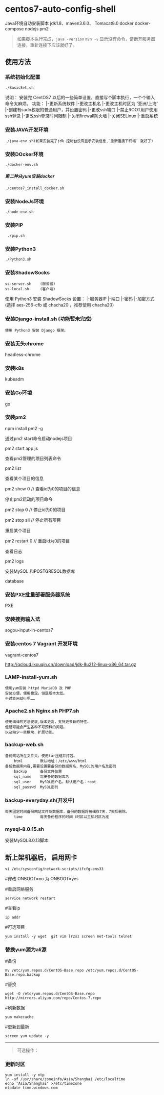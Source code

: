 # **centos7-auto-config-shell**

Java环境自动安装脚本    jdk1.8、maven3.6.0、 Tomacat8.0  docker  docker-compose nodejs pm2

> 如果脚本执行完成，`java -version` `mvn -v` 显示没有命令，请断开服务器连接，重新连接下应该就好了。

## 使用方法

### 系统初始化配置

```
./BasicSet.sh
```

  说明：
    安装完 CentOS7 以后的一些简单设置，直接写个脚本执行，一个个输入命令太麻烦。
  功能：
    |-更新系统软件
    |-更改主机名
    |-更改主机时区为 '亚洲/上海'
    |-创建有sudo权限的普通用户，并设置密码
    |-更改ssh端口
    |-禁止ROOT用户使用ssh登录
    |-更改ssh登录时间限制
    |-关闭firewall防火墙
    |-关闭SELinux
    |-重启系统

### 安装JAVA开发环境

 ```
 ./java-env.sh(如果安装完了jdk 控制台没有显示安装信息,`重新连接下终端` 就好了)
 ```

### 安装DOcker环境

  ```
  ./docker-env.sh
  ```

##### 第二种从yum安装docker

```
./centos7_install_docker.sh
```

### 安装NodeJs环境

 ```
 ./node-env.sh
 ```
### 安装PIP 

```
 ./pip.sh
```

### 安装Python3

    ./Python3.sh

### 安装ShadowSocks

    ss-server.sh	(服务器)
    ss-local.sh		(客户端)
  使用 Python3 安装 ShadowSocks
  设置：
    |-服务器IP
    |-端口
    |-密码
    |-加密方式 (选择 aes-256-cfb 或 chacha20 ，推荐使用 chacha20)

### 安装Django-install.sh	(功能暂未完成)

	使用 Python3 安装 Django 框架。

### 安装无头chrome

headless-chrome

### 安装k8s

kubeadm

### 安装Go环境

go

### 安装pm2

  npm install pm2 -g

  通过pm2 start命令启动nodejs项目

  pm2 start app.js

  查看pm2管理的项目列表命令

  pm2 list

  查看某个项目的信息

  pm2 show 0 // 查看id为0的项目的信息

  停止pm2启动的项目命令

  pm2 stop 0 // 停止id为0的项目

  pm2 stop all // 停止所有项目

  重启某个项目

  pm2 restart 0 // 重启id为0的项目

  查看日志

  pm2 logs

安装MySQL 和POSTGRESQL数据库

database

### 安装PXE批量部署服务器系统

PXE

### 安装搜狗输入法

sogou-input-in-centos7

### 安装centos 7 Vagrant 开发环境

vagrant-centos7

http://qcloud.ikouqin.cn/download/jdk-8u212-linux-x86_64.tar.gz

### LAMP-install-yum.sh

	使用yum安装 httpd MariaDB 及 PHP
	安装方便，使用稳定。但是版本太低。
	不过能用就行啊……

### Apache2.sh	Nginx.sh	PHP7.sh

	使用编译的方法安装,版本更高，支持更多新的特性。
	但是可能会产生各种不可预料的问题。
	以及缺少一些模块、扩展功能。

### backup-web.sh

	备份网站所在文件夹，使用tar压缩并打包。
		html		默认地址：/etc/www/html
	备份数据库内容,需要设置要备份的数据库名、MySQL的用户名及密码
		backup		备份文件位置
		sql_name	需要备的数据库名
		sql_user	MySQL用户名，默认用户名：root
		sql_passwd	MySQL密码

### backup-everyday.sh(开发中)

	每天固定时间备份网站文件及数据库，备份的数据将被储存7天，7天后删除。
		time		每天备份程序的时间（时区以主机时区为准
### mysql-8.0.15.sh

安装MySQL8.0.13脚本

## 新上架机器后， 启用网卡

`vi /etc/sysconfig/network-scripts/ifcfg-ens33`

#修改 ONBOOT=no  为 ONBOOT=yes

#重启网络服务

`service network restart`

#查看ip

`ip addr`

#可选项目

```
yum install -y wget  git vim lrzsz screen net-tools telnet
```

### 替换yum源为ali源

#备份

`mv /etc/yum.repos.d/CentOS-Base.repo /etc/yum.repos.d/CentOS-Base.repo.backup`

#替换

`wget -O /etc/yum.repos.d/CentOS-Base.repo http://mirrors.aliyun.com/repo/Centos-7.repo`

#刷新数据

`yum makecache`

#更新到最新

`screen yum update -y`

------

> 可选操作：

### 更新时区

```
yum install -y ntp
ln -sf /usr/share/zoneinfo/Asia/Shanghai /etc/localtime
echo 'Asia/Shanghai' >/etc/timezone
ntpdate time.windows.com

```
